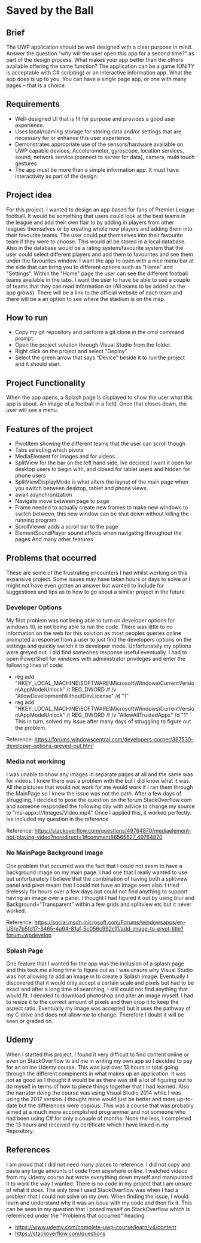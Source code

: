 # Saved by the Ball

## Brief

The UWP application should be well designed with a clear purpose in mind. Answer the question
“why will the user open this app for a second time?” as part of the design process. What makes your
app better than the others available offering the same function?
The application can be a game (UNITY is acceptable with C# scripting) or an interactive information
app. What the app does is up to you. You can have a single page app, or one with many pages – that
is a choice. 

## Requirements

- Well-designed UI that is fit for purpose and provides a good user experience.
- Uses local/roaming storage for storing data and/or settings that are necessary for or
enhance this user experience.
- Demonstrates appropriate use of the sensors/hardware available on UWP capable devices, 
Accelerometer, gyroscope, location services, sound, network service (connect to
server for data), camera, multi touch gestures
- The app must be more than a simple information app. It must have interactivity as part of
the design.

## Project idea

For this project, I wanted to design an app based for fans of Premier League football. It would be something that users could look at the best teams in the league and add their own flair to by adding in players from other leagues themselves or by creating whole new players and adding them into their favourite teams. The user could put themselves into their favourite team if they were to choose. This would all be stored in a local database. Also in the database would be a rating system/favourite system that the user could select different players and add them to favourites and see them under the favourites window.
  I want the app to open with a nice menu bar at the side that can bring you to different options such as "Home" and "Settings". Within the "Home" page the user can see the different football teams available in the tabs. I want the user to have be able to see a couple of teams that they can read information on (All teams to be added as the app grows). There will be a link to the official website of each team and there will be a an option to see where the stadium is on the map.
  
 ## How to run
 
 - Copy my git repository and perform a git clone in the cmd command prompt.
 - Open the project solution through Visual Studio from the folder.
 - Right click on the project and select "Deploy".
 - Select the green arrow that says "Device" beside it to run the project and it should start.
  
 ## Project Functionality
 
 When the app opens, a Splash page is displayed to show the user what this app is about. An image of a football in a field. Once that closes down, the user will see a menu.
  
  
 ## Features of the project
 
 - PivotItem showing the different teams that the user can scroll though
 - Tabs selecting which pivots
 - MediaElement for images and for videos
 - SplitView for the bar on the left hand side, Ive decided I want it open for desktop users to begin with, and closed for tablet users and hidden for phone users
 - SplitViewDisplayMode is what alters the layout of the main page when you switch between desktop, tablet and phone views. 
 - await asynchronization
 - Navigate move between page to page
 - Frame needed to actually create new frames to make new windows to switch between, this new window can be shut down without killing the running program
 - ScrollViewer adds a scroll bar to the page
 - ElementSoundPlayer sound effects when navigating throughout the pages
  And many other features

## Problems that occurred
These are some of the frustrating encounters I had whilst working on this expansive project. Some issues may have taken hours or days to solve or I might not have even gotten an answer but wanted to include for suggestions and tips as to how to go about a similar project  in the future.

### Developer Options
My first problem was not being able to turn on developer options for windows 10, ie not being able to run the code.
There was little to no information on the web for this solution as most peoples queries online prompted a response from a user to just find the developers options on the settings and quickly switch it to developer mode. Unfortunately my options were greyed out. I did find someones response useful eventually. I had to open PowerShell for windows with administrator privileges and enter the following lines of code:
 - reg add "HKEY_LOCAL_MACHINE\SOFTWARE\Microsoft\Windows\CurrentVersion\AppModelUnlock" /t REG_DWORD /f /v "AllowDevelopmentWithoutDevLicense" /d "1"
- reg add "HKEY_LOCAL_MACHINE\SOFTWARE\Microsoft\Windows\CurrentVersion\AppModelUnlock" /t REG_DWORD /f /v "AllowAllTrustedApps" /d "1"
 This in turn, solved my issue after many days of struggling to figure out the problem.  
 
 Reference: https://forums.windowscentral.com/developers-corner/367530-developer-options-greyed-out.html

### Media not workinng
I was unable to show any images in separate pages at all and the same was for videos. I knew there was a problem with the <MediaElement> but I did know what it was. All the pictures that would not work for me would work if I ran them through the MainPage so I knew the issue was not the path. After a few days of struggling, I decided to pose the question on the forum StackOverflow.com and someone responded the following day with advice to change my source to "ms-appx:///Images/Video.mp4"
Once I applied this, it worked perfectly. Ive included my question in the reference
  
Reference: https://stackoverflow.com/questions/49764870/mediaelement-not-playing-video?noredirect=1#comment86565627_49764870

### No MainPage Background Image
One problem that occurred was the fact that I could not seem to have a background image on my main page. I had one that I really wanted to use but unfortunately I believe that the combination of having both a splitview panel  and pivot meant that I could not have an image seen also. I tried tirelessly for hours over a few days but could not find anything to support having an image over a panel. I thought I had figured it out by using blur and Background=”Transparent” within a few grids and splitview etc but it never worked.

Reference: https://social.msdn.microsoft.com/Forums/windowsapps/en-US/e7b5fd17-3465-4a94-81af-5c056c992c11/add-image-to-pivot-title?forum=wpdevelop

### Splash Page
One feature that I wanted for the app was the inclusion of a splash page and this took me a long time to figure out as I was unsure why Visual Studio was not allowing to add an image in to create a Splash image. Eventually I discovered that it would only accept a certain scale and pixels but had to be exact and after a long time of searching, I still could not find anything that would fit. I decided to download photoshop and alter an image myself. I had to resize it to the correct amount of pixels and then crop it to keep the aspect ratio. Eventually my image was accepted but it uses the pathway of my C drive and does not allow me to change. Therefore I doubt it will be seen or graded on.

## Udemy

When I started this project, I found it very difficult to find content online or even on StackOverflow to aid me in writing my own app so I decided to pay for an online Udemy course. This was just over 13 hours in total going through the different compinents in what makes up an application. It was not as good as I thought it would be as there was still a lot of figuring out to do myself in terms of how to piece things together that I had learned. Also the narrator doing the course was using Visual Studio 2014 while I was using the 2017 version. I thought mine would just be better and more up-to-date but the differences were copious. This was a course that was probably aimed at a much more accomplished programmer and not someone who had been using C# for only a couple of months. None the less, I completed the 13 hours and received my certificate which I have linked in my Repository.  

## References

I am proud that I did not need many places to reference. I did not copy and paste any large amounts of code from anywhere online. I watched videos from my Udemy course but wrote everything down myself and manipulated it to work the way I wanted. There is no code in my project that I am unsure of what it does. The only time I used StackOverflow was when I had a problem that I could not solve on my own. When finding the issue, I would learn and understand why it was an issue with my code and then fix it. This can be seen in my question that I posed myself on StackOverflow which is referenced under the "Problems that occurred" heading.

- https://www.udemy.com/complete-uwp-course/learn/v4/content
- https://stackoverflow.com/questions
